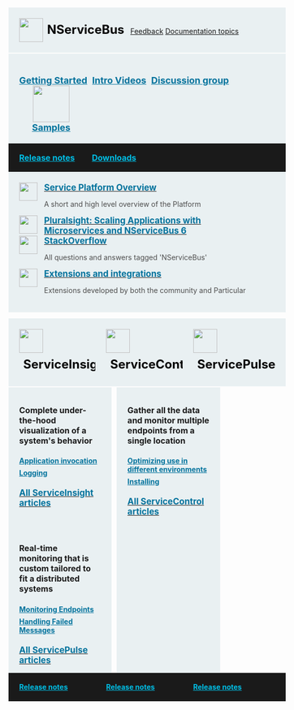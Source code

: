 <style>
.productlink {
    font-size: 24px;
    font-weight: bold;
    color: black;
    margin: 8px;
    display: inline-block;
}
.block.black a,
.block.middle a,
.productcolumn a {
  color: inherit;
}
.block {
  width: 100%;
  background-color: rgb(233, 240, 242);
  padding: 21px;
  margin-bottom: 2px;
  display: inline-block;
}
.block.top img,
.productcolumn img {
  float: left;
}
.block.black img {
  float: inherit;
}
.block.middle .ic {
  min-width: 25%;
  float: left;
  text-align: center;
  font-size: 18px;
  font-weight: bold;
  color: rgb(0, 114, 156);
}
.block.black {
  margin-top: -2px;
  margin-bottom: 0px;
  width: 100%;
  clear: both;
  background-color: rgb(26, 26, 26);
  font-size: 16px;
  font-weight: bold;
  padding-top: 13px;
  padding-bottom: 13px;
  line-height: 30px;
}
span.blue {
  color: rgb(0, 191, 230);
  padding-right: 30px;
  display: inline-block;
}
.block.black span img {
  padding-left: 0px;
  padding-right: 5px;
  margin-top: -3px;
}
.productcolumn .black {
  font-size: 14px;
}
.block h3 {
  font-weight: bold;
  font-size: 17px !important;
  margin-top: 0px;
  margin-bottom: 0px;
  color: rgb(0, 114, 156);
}
.block h4 {
  font-size: 16px !important;
  font-weight: bold;
  margin-top: 0px;
}
.block p {
  font-size: 14px;
  color: rgb(77, 77, 77);
}
.block .col-md-6 img,
.block .col-md-6 img {
  float: left;
  margin: 0px 13px 0px 0px;
}
.productcolumn {
  width: 32%;
  margin-right: 2%;
  float: left;
}
.productcolumn.header {
  margin-top: 2%;
}
.productcolumn.last {
  margin-right: 0px;
}
.productcolumnc {
  overflow: hidden;
  clear: both;
}
.productcolumnc .productcolumn {
  padding-bottom: 1000px;
  margin-bottom: -1000px;
}
.productcolumnc ul {
  list-style: none;
  margin-left: 0px;
  padding-left: 0px;
}
.productcolumnc li {
  color: rgb(0, 114, 156) !important;
  font-size: 14px;
  font-weight: bold;
  padding-bottom: 7px;
}
.mainicon{
  font-size: 67px;
}
</style>
<div class="row">
<div class="col-md-12 block top clearfix">
  <a href="/nservicebus/"><img src="/content/images/menu/nservicebus-icon.svg" width="47" height="47"><span class="productlink">NServiceBus</span></a>
  <span class="pull-right">
    <a class="btn btn-info btn-lg hidden-sm hidden-xs" href="https://github.com/Particular/docs.particular.net/issues/new" target="_blank"><em class="glyphicon glyphicon-comment"></em> Feedback</a>
    <a type="button" class="btn btn-primary btn-lg" href="/nservicebus/">Documentation topics</a>
  </span>
</div>
</div>
<div class="row">
<div class="col-md-12 block middle">
  <div class="ic">
    <a href="/get-started.md" onclick="ga('send', 'event', 'Action Performed', 'Clicked Get-Started CTA (Docs Home, Direct to get-started)'); return true">
      <i class="glyphicon glyphicon-play mainicon"></i><br>Getting Started
    </a>
  </div>
  <div class="ic">
    <a href="https://particular.net/videos-and-presentations">
      <i class="glyphicon glyphicon-film mainicon"></i><br>Intro Videos
    </a>
  </div>
  <div class="ic">
    <a href="https://groups.google.com/forum/#!forum/particularsoftware">
      <i class="glyphicon glyphicon-user mainicon"></i><br>Discussion group
    </a>
  </div>
  <div class="ic">
    <a href="/samples/" class="rarr">
      <img src="/content/images/menu/samples-icon.svg" height="72" width="72"/><br>Samples
    </a>
  </div>
</div>
</div>
<div class="row">
<div class="col-md-12 block black">
  <span class="blue"><a href="https://github.com/Particular/NServiceBus/releases"><span class="glyphicon glyphicon-calendar"></span> Release notes</a></span>
  <span class="blue">
<a href="https://particular.net/downloads"><span class="glyphicon glyphicon-download"></span> Downloads</a>
</span>
</div>
</div>
<div class="row">
<div class="col-md-12 block ">
  <div class="row">
    <div class="col-md-6">
      <a href="/platform/">
        <img src="/content/images/particular_v1.svg" width="36" height="36"/>
        <h3>Service Platform Overview</h3>
      </a>
      <p>A short and high level overview of the Platform</p>
    </div>
    <div class="col-md-6">
      <a href="https://www.pluralsight.com/courses/microservices-nservicebus6-scaling-applications">
        <img src="/home/pluralsight_v1.svg" width="36" height="36">
        <h3>Pluralsight: Scaling Applications with<br> Microservices and NServiceBus 6</h3>
      </a>
    </div>
  </div>
  <div class="row">
    <div class="col-md-6">
      <a href="https://stackoverflow.com/questions/tagged/nservicebus">
        <img src="/home/stackoverflow_v1.svg" width="36" height="36">
        <h3>StackOverflow</h3>
      </a>
      <p>All questions and answers tagged 'NServiceBus'</p>
    </div>
    <div class="col-md-6">
      <a href="/components">
        <img src="/home/extensions_v1.svg" width="36" height="36">
        <h3>Extensions and integrations</h3>
      </a>
      <p>Extensions developed by both the community and Particular</p>
    </div>
  </div>
</div>
</div>
<div class="row">
<div class="productcolumn header">
  <div class="block top">
    <a href="/serviceinsight/"><img src="/content/images/menu/serviceinsight-icon.svg" width="47" height="47"><span class="productlink">ServiceInsight</span></a>
    <div style="clear: both"></div>
  </div>
</div>
<div class="productcolumn header">
  <div class="block top">
    <a href="/servicecontrol/"><img src="/content/images/menu/servicecontrol-icon.svg" width="47" height="47"><span class="productlink">ServiceControl</span></a>
    <div style="clear: both"></div>
  </div>
</div>
<div class="productcolumn header last">
  <div class="block top">
    <a href="/servicepulse/"><img src="/content/images/menu/servicepulse-icon.svg" width="47" height="47"><span class="productlink">ServicePulse</span></a>
    <div style="clear: both"></div>
  </div>
</div>
</div>
<div class="row">
<div class="productcolumnc">
  <div class="productcolumn block">
    <p></p>
    <h4>Complete under-the-hood visualization of a system's behavior</h4>
    <p></p>
    <ul>
      <li><a href="/serviceinsight/application-invocation.md">Application invocation</a></li>
      <li><a href="/serviceinsight/logging.md">Logging</a></li>
    </ul>
    <a href="/serviceinsight/"><h3>All ServiceInsight articles</h3></a><br/>
    <div style="clear: both"></div>
  </div>
  <div class="productcolumn block">
    <p></p>
    <h4>Gather all the data and monitor multiple endpoints from a single location</h4>
    <p></p>
    <ul>
      <li><a href="/servicecontrol/servicecontrol-in-practice.md">Optimizing use in different environments</a></li>
      <li><a href="/servicecontrol/installation.md">Installing</a></li>
    </ul>
    <a href="/servicecontrol/"><h3>All ServiceControl articles</h3></a><br/>
    <div style="clear: both"></div>
  </div>
  <div class="productcolumn last block">
    <p></p>
    <h4>Real-time monitoring that is custom tailored to fit a distributed systems</h4>
    <p></p>
    <ul>
      <li><a href="/servicepulse/intro-endpoints-heartbeats.md">Monitoring Endpoints</a></li>
      <li><a href="/servicepulse/intro-failed-messages.md">Handling Failed Messages</a></li>
    </ul>
    <a href="/servicepulse/"><h3>All ServicePulse articles</h3></a><br/>
    <div style="clear: both"></div>
  </div>
</div>
</div>
<div class="row">
<div class="productcolumn">
  <div class="block black">
    <span class="blue"><a href="https://github.com/Particular/ServiceInsight/releases"><span class="glyphicon glyphicon-calendar"></span> Release notes</a></span>
  </div>
</div>
<div class="productcolumn">
  <div class="block black">
    <span class="blue"><a href="https://github.com/Particular/ServiceControl/releases"><span class="glyphicon glyphicon-calendar"></span> Release notes</a></span>
  </div>
</div>
<div class="productcolumn last">
  <div class="block black">
    <span class="blue"><a href="https://github.com/Particular/ServicePulse/releases"><span class="glyphicon glyphicon-calendar"></span> Release notes</a></span>
  </div>
</div>
</div>

